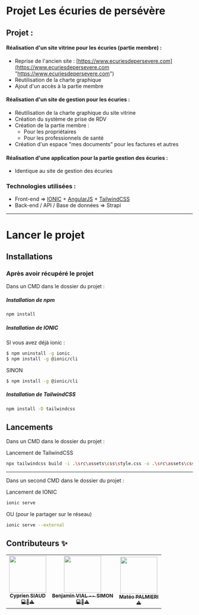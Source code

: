 # Projet Les écuries de persévère

## Projet :
#### Réalisation d'un site vitrine pour les écuries (partie membre) :
- Reprise de l'ancien site : [https://www.ecuriesdepersevere.com](https://www.ecuriesdepersevere.com "https://www.ecuriesdepersevere.com")
- Réutilisation de la charte graphique
- Ajout d'un accès à la partie membre

#### Réalisation d'un site de gestion pour les écuries :
- Réutilisation de la charte graphique du site vitrine
- Création du système de prise de RDV
- Création de la partie membre :
	- Pour les propriétaires
	- Pour les professionnels de santé
- Création d'un espace "mes documents" pour les factures et autres

#### Réalisation d'une application pour la partie gestion des écuries :
- Identique au site de gestion des écuries

### Technologies utilisées :
- Front-end => [IONIC](https://ionicframework.com "IONIC") + [AngularJS](https://angular.io "AngularJS") + [TailwindCSS](https://tailwindcss.com "TailwindCSS")
- Back-end / API / Base de données => Strapi

---

# Lancer le projet
## Installations
### Après avoir récupéré le projet
Dans un CMD dans le dossier du projet :

##### Installation de npm

```sh
npm install 
```

##### Installation de IONIC

SI vous avez déjà ionic :
```sh
$ npm uninstall -g ionic
$ npm install -g @ionic/cli
```
SINON
```sh
$ npm install -g @ionic/cli
```

##### Installation de TailwindCSS

```sh
npm install -D tailwindcss
```

## Lancements
Dans un CMD dans le dossier du projet :

Lancement de TailwindCSS

```sh
npx tailwindcss build -i .\src\assets\css\style.css -o .\src\assets\css\output.css --watch
```
---
Dans un second CMD dans le dossier du projet :

Lancement de IONIC

```sh
ionic serve
```
OU (pour le partager sur le réseau)

```sh
ionic serve --external
```


## Contributeurs ✨

<table><tr><td align="center"><a href="https://github.com/CSIAUD"><img src="https://avatars.githubusercontent.com/u/74303569?v=4?s=100" width="100px;" alt=""/><br /><sub><b>Cyprien SIAUD<br>💻🎨⚠️</b></sub></a></td><td align="center"><a href="https://github.com/Benji290402"><img src="https://avatars.githubusercontent.com/u/71979279?v=4?s=100" width="100px;" alt=""/><br /><sub><b>Benjamin VIAL -- SIMON<br>💻🎨⚠️</b></sub></a></td><td align="center"><a href="https://github.com/Mateopalm"><img src="https://avatars.githubusercontent.com/u/73243815?v=4?s=100" width="100px;" alt=""/><br /><sub><b>Matéo PALMIERI<br>⚠️</b></sub></a></td></tr></table>

